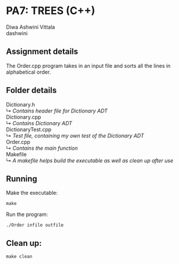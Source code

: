 # PA7: TREES (C++)
Diwa Ashwini Vittala    
dashwini

## Assignment details
The Order.cpp program takes in an input file and sorts all the lines in alphabetical order.    

## Folder details
Dictionary.h    
↳ *Contains header file for Dictionary ADT*    
Dictionary.cpp    
↳ *Contains Dictionary ADT*    
DictionaryTest.cpp    
↳ *Test file, containing my own test of the Dictionary ADT*    
Order.cpp    
↳ *Contains the main function*    
Makefile    
↳ *A makefile helps build the executable as well as clean up after use*    

## Running
Make the executable:
```
make
```

Run the program:
```
./Order infile outfile
```

## Clean up:
```
make clean
```
